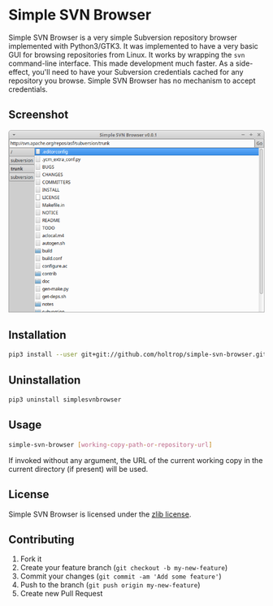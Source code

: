 # Simple SVN Browser

Simple SVN Browser is a very simple Subversion repository browser implemented
with Python3/GTK3.
It was implemented to have a very basic GUI for browsing repositories from
Linux.
It works by wrapping the `svn` command-line interface.
This made development much faster.
As a side-effect, you'll need to have your Subversion credentials cached for
any repository you browse.
Simple SVN Browser has no mechanism to accept credentials.

## Screenshot

![Simple SVN Browser Screenshot](doc/screenshot.png)

## Installation

```bash
pip3 install --user git+git://github.com/holtrop/simple-svn-browser.git
```

## Uninstallation

```bash
pip3 uninstall simplesvnbrowser
```

## Usage

```bash
simple-svn-browser [working-copy-path-or-repository-url]
```

If invoked without any argument, the URL of the current working copy in the
current directory (if present) will be used.

## License

Simple SVN Browser is licensed under the [zlib license](LICENSE).

## Contributing

1. Fork it
2. Create your feature branch (`git checkout -b my-new-feature`)
3. Commit your changes (`git commit -am 'Add some feature'`)
4. Push to the branch (`git push origin my-new-feature`)
5. Create new Pull Request
